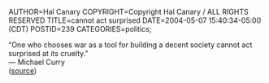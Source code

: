 AUTHOR=Hal Canary
COPYRIGHT=Copyright Hal Canary / ALL RIGHTS RESERVED
TITLE=cannot act surprised
DATE=2004-05-07 15:40:34-05:00 (CDT)
POSTID=239
CATEGORIES=politics;

“One who chooses war as a tool for building a decent society cannot act surprised at its cruelty.”  
— Michael Curry  
([source](http://www.nytimes.com/2004/05/07/opinion/L07IRAQ.html?pagewanted=2))
